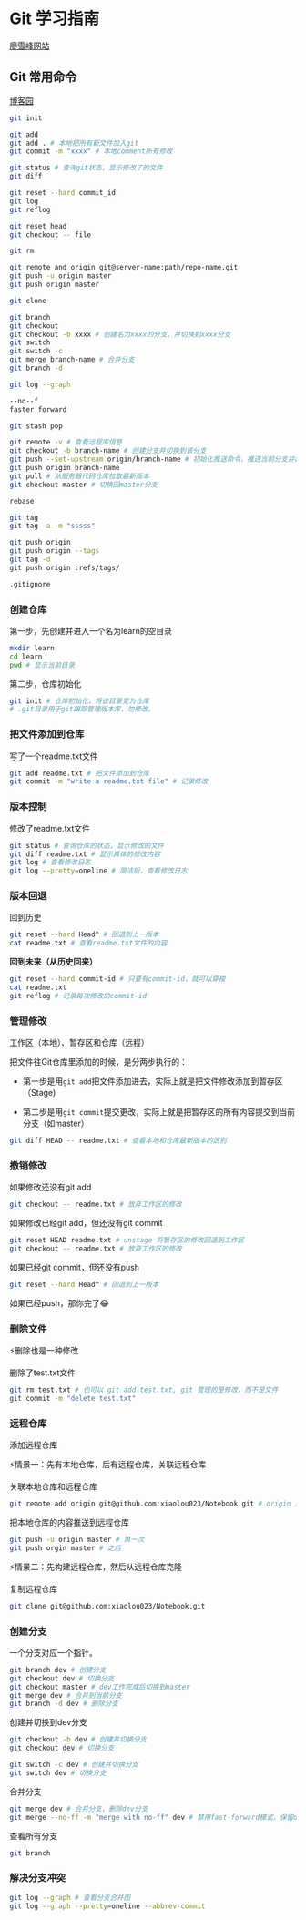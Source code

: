 # Git 学习指南

[廖雪峰网站](https://www.liaoxuefeng.com/wiki/896043488029600)

## Git 常用命令

[博客园](https://www.cnblogs.com/junecode/p/11550875.html)

```bash
git init
```

```bash
git add
git add . # 本地把所有新文件加入git
git commit -m "xxxx" # 本地comment所有修改
```

```bash
git status # 查询git状态，显示修改了的文件
git diff
```

```bash
git reset --hard commit_id
git log
git reflog
```

```bash
git reset head
git checkout -- file
```

```bash
git rm
```

```bash
git remote and origin git@server-name:path/repo-name.git
git push -u origin master
git push origin master
```

```bash
git clone
```

```bash
git branch
git checkout
git checkout -b xxxx # 创建名为xxxx的分支，并切换到xxxx分支
git switch
git switch -c
git merge branch-name # 合并分支
git branch -d
```

```bash
git log --graph
```

```bash
--no--f
faster forward
```

```bash
git stash pop
```

```bash
git remote -v # 查看远程库信息
git checkout -b branch-name # 创建分支并切换到该分支
git push --set-upstream origin/branch-name # 初始化推送命令，推送当前分支并建立与远程dev的追踪
git push origin branch-name
git pull # 从服务器代码仓库拉取最新版本
git checkout master # 切换回master分支
```

```bash
rebase
```

```bash
git tag
git tag -a -m "sssss"
```

```bash
git push origin
git push origin --tags
git tag -d
git push origin :refs/tags/
```

```bash
.gitignore
```

### 创建仓库

第一步，先创建并进入一个名为learn的空目录

```bash
mkdir learn
cd learn
pwd # 显示当前目录
```

第二步，仓库初始化

```bash
git init # 仓库初始化，将该目录变为仓库
# .git目录用于git跟踪管理版本库，勿修改。
```

### 把文件添加到仓库

写了一个readme.txt文件

```bash
git add readme.txt # 把文件添加到仓库
git commit -m "write a readme.txt file" # 记录修改 
```

### 版本控制

修改了readme.txt文件

```bash
git status # 查询仓库的状态，显示修改的文件
git diff readme.txt # 显示具体的修改内容
git log # 查看修改日志
git log --pretty=oneline # 简洁版，查看修改日志
```

### 版本回退

回到历史

```bash
git reset --hard Head^ # 回退到上一版本
cat readme.txt # 查看readme.txt文件的内容
```

**回到未来（从历史回来）**

```bash
git reset --hard commit-id # 只要有commit-id，就可以穿梭
cat readme.txt
git reflog # 记录每次修改的commit-id
```

### 管理修改

工作区（本地）、暂存区和仓库（远程）

把文件往Git仓库里添加的时候，是分两步执行的：

- 第一步是用`git add`把文件添加进去，实际上就是把文件修改添加到暂存区（Stage)

- 第二步是用`git commit`提交更改，实际上就是把暂存区的所有内容提交到当前分支（如master）

```bash
git diff HEAD -- readme.txt # 查看本地和仓库最新版本的区别
```

### 撤销修改

如果修改还没有git add

```bash
git checkout -- readme.txt # 放弃工作区的修改
```

如果修改已经git add，但还没有git commit

```bash
git reset HEAD readme.txt # unstage 将暂存区的修改回退到工作区
git checkout -- readme.txt # 放弃工作区的修改
```

如果已经git commit，但还没有push

```bash
git reset --hard Head^ # 回退到上一版本
```

如果已经push，那你完了😂

### 删除文件

⚡删除也是一种修改

删除了test.txt文件 

```bash
git rm test.txt # 也可以 git add test.txt, git 管理的是修改，而不是文件
git commit -m "delete test.txt"
```

### 远程仓库

添加远程仓库

⚡情景一：先有本地仓库，后有远程仓库，关联远程仓库

关联本地仓库和远程仓库

```bash
git remote add origin git@github.com:xiaolou023/Notebook.git # origin 是远程仓库默认的名字
```

把本地仓库的内容推送到远程仓库

```bash
git push -u origin master # 第一次
git push orgin master # 之后
```

⚡情景二：先构建远程仓库，然后从远程仓库克隆

复制远程仓库

```bash
git clone git@github.com:xiaolou023/Notebook.git
```

### 创建分支

一个分支对应一个指针。

```bash
git branch dev # 创建分支
git checkout dev # 切换分支
git checkout master # dev工作完成后切换到master
git merge dev # 合并到当前分支
git branch -d dev # 删除分支
```

创建并切换到dev分支

```bash
git checkout -b dev # 创建并切换分支
git checkout dev # 切换分支
```

``` bash
git switch -c dev # 创建并切换分支
git switch dev # 切换分支
```

合并分支

```bash
git merge dev # 合并分支，删除dev分支
git merge --no-ff -m "merge with no-ff" dev # 禁用fast-forward模式，保留dev分支的信息
```

查看所有分支

```bash
git branch
```

### 解决分支冲突

```bash
git log --graph # 查看分支合并图
git log --graph --pretty=oneline --abbrev-commit
```





















